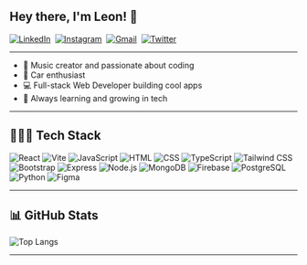 ## Hey there, I'm Leon! 🌙

<a href="https://www.linkedin.com/in/leonhlabathi">
  <img src="https://img.shields.io/badge/LinkedIn-blue?style=for-the-badge&logo=linkedin&logoColor=white" alt="LinkedIn"/></a>&nbsp;

<a href="https://www.instagram.com/leonhlabathi">
  <img src="https://img.shields.io/badge/Instagram-E4405F?style=for-the-badge&logo=instagram&logoColor=white" alt="Instagram"/></a>&nbsp;

<a href="mailto:leonhlabathi@gmail.com">
  <img src="https://img.shields.io/badge/Gmail-D14836?style=for-the-badge&logo=gmail&logoColor=white" alt="Gmail"/></a>&nbsp;

<a href="https://twitter.com/leonhlabathi">
  <img src="https://img.shields.io/badge/Twitter-000000?style=for-the-badge&logo=X&logoColor=white" alt="Twitter"/></a>&nbsp;

---

- 🎸 Music creator and passionate about coding
- 🚗 Car enthusiast
- 💻 Full-stack Web Developer building cool apps
- 🌱 Always learning and growing in tech

---
## 👨🏽‍💻 Tech Stack
![React](https://img.shields.io/badge/react-%2361DAFB.svg?style=for-the-badge&logo=react&logoColor=white) ![Vite](https://img.shields.io/badge/vite-%23646CFF.svg?style=for-the-badge&logo=vite&logoColor=white) ![JavaScript](https://img.shields.io/badge/javascript-%23F7DF1E.svg?style=for-the-badge&logo=javascript&logoColor=black) ![HTML](https://img.shields.io/badge/html-%23E34F26.svg?style=for-the-badge&logo=html5&logoColor=white) ![CSS](https://img.shields.io/badge/css-%231572B6.svg?style=for-the-badge&logo=css3&logoColor=white) ![TypeScript](https://img.shields.io/badge/typescript-%23007ACC.svg?style=for-the-badge&logo=typescript&logoColor=white) ![Tailwind CSS](https://img.shields.io/badge/tailwindcss-%2338B2AC.svg?style=for-the-badge&logo=tailwindcss&logoColor=white) ![Bootstrap](https://img.shields.io/badge/bootstrap-%237A00B5.svg?style=for-the-badge&logo=bootstrap&logoColor=white) ![Express](https://img.shields.io/badge/express-%23404d59.svg?style=for-the-badge&logo=express&logoColor=white) ![Node.js](https://img.shields.io/badge/node.js-%233C873A.svg?style=for-the-badge&logo=node.js&logoColor=white) ![MongoDB](https://img.shields.io/badge/mongodb-%2347A248.svg?style=for-the-badge&logo=mongodb&logoColor=white) ![Firebase](https://img.shields.io/badge/firebase-%23FFCB2B.svg?style=for-the-badge&logo=firebase&logoColor=black) ![PostgreSQL](https://img.shields.io/badge/PostgreSQL-%23336791.svg?style=for-the-badge&logo=postgresql&logoColor=white) ![Python](https://img.shields.io/badge/python-3670A0?style=for-the-badge&logo=python&logoColor=ffdd54) ![Figma](https://img.shields.io/badge/figma-%23F24E1E.svg?style=for-the-badge&logo=figma&logoColor=white) 



---
## 📊 GitHub Stats

![Top Langs](https://github-readme-stats.vercel.app/api/top-langs/?username=itsleonbro&langs_count=8&theme=dark)


----

